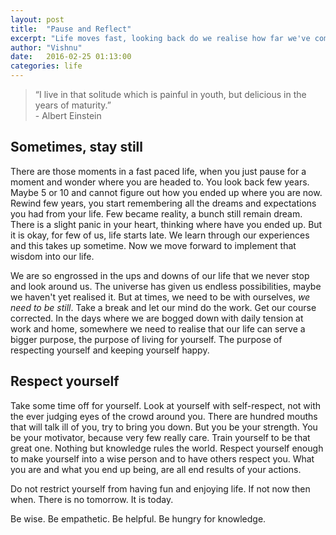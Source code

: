 ```yaml
---
layout: post
title:  "Pause and Reflect"
excerpt: "Life moves fast, looking back do we realise how far we've come?"
author: "Vishnu"
date:   2016-02-25 01:13:00
categories: life
---
```

> “I live in that solitude which is painful in youth, but delicious in the years of maturity.” 
<br >- Albert Einstein

## Sometimes, stay still

There are those moments in a fast paced life, when you just pause for a moment and wonder where you are headed to. You look back few years. Maybe 5 or 10 and cannot figure out how you ended up where you are now. Rewind few years, you start remembering all the dreams and expectations you had from your life. Few became reality, a bunch still remain dream. There is a slight panic in your heart, thinking where have you ended up. But it is okay, for few of us, life starts late. We learn through our experiences and this takes up sometime. Now we move forward to implement that wisdom into our life.

We are so engrossed in the ups and downs of our life that we never stop and look around us. The universe has given us endless possibilities, maybe we haven't yet realised it. But at times, we need to be with ourselves, *we need to be still*. Take a break and let our mind do the work. Get our course corrected. In the days where we are bogged down with daily tension at work and home, somewhere we need to realise that our life can serve a bigger purpose, the purpose of living for yourself. The purpose of respecting yourself and keeping yourself happy.

## Respect yourself

Take some time off for yourself. Look at yourself with self-respect, not with the ever judging eyes of the crowd around you. There are hundred mouths that will talk ill of you, try to bring you down. But you be your strength. You be your motivator, because very few really care. Train yourself to be that great one. Nothing but knowledge rules the world. Respect yourself enough to make yourself into a wise person and to have others respect you. What you are and what you end up being, are all end results of your actions.

Do not restrict yourself from having fun and enjoying life. If not now then when. There is no tomorrow. It is today.

Be wise. Be empathetic. Be helpful. Be hungry for knowledge.